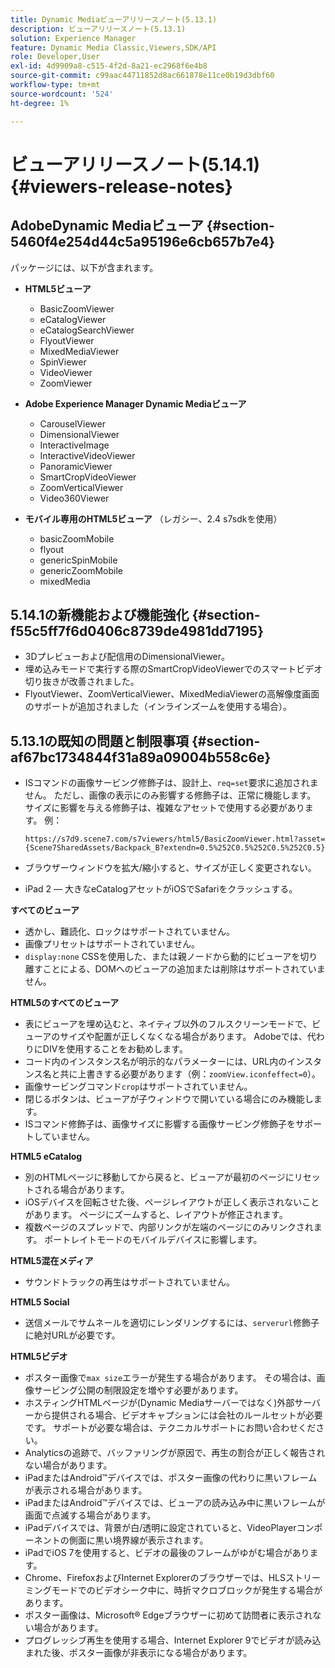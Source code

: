 ```yaml
---
title: Dynamic Mediaビューアリリースノート(5.13.1)
description: ビューアリリースノート(5.13.1)
solution: Experience Manager
feature: Dynamic Media Classic,Viewers,SDK/API
role: Developer,User
exl-id: 4d9909a8-c515-4f2d-8a21-ec2968f6e4b8
source-git-commit: c99aac44711852d8ac661878e11ce0b19d3dbf60
workflow-type: tm+mt
source-wordcount: '524'
ht-degree: 1%

---
```


# ビューアリリースノート(5.14.1){#viewers-release-notes}

## AdobeDynamic Mediaビューア {#section-5460f4e254d44c5a95196e6cb657b7e4}

パッケージには、以下が含まれます。

* **HTML5ビューア**

   * BasicZoomViewer
   * eCatalogViewer
   * eCatalogSearchViewer
   * FlyoutViewer
   * MixedMediaViewer
   * SpinViewer
   * VideoViewer
   * ZoomViewer

* **Adobe Experience Manager Dynamic Mediaビューア**

   * CarouselViewer
   * DimensionalViewer
   * InteractiveImage
   * InteractiveVideoViewer
   * PanoramicViewer
   * SmartCropVideoViewer
   * ZoomVerticalViewer
   * Video360Viewer

* **モバイル専用のHTML5ビューア** （レガシー、2.4 s7sdkを使用）

   * basicZoomMobile
   * flyout
   * genericSpinMobile
   * genericZoomMobile
   * mixedMedia

## 5.14.1の新機能および機能強化 {#section-f55c5ff7f6d0406c8739de4981dd7195}

* 3Dプレビューおよび配信用のDimensionalViewer。
* 埋め込みモードで実行する際のSmartCropVideoViewerでのスマートビデオ切り抜きが改善されました。
* FlyoutViewer、ZoomVerticalViewer、MixedMediaViewerの高解像度画面のサポートが追加されました（インラインズームを使用する場合）。

## 5.13.1の既知の問題と制限事項 {#section-af67bc1734844f31a89a09004b558c6e}

* ISコマンドの画像サービング修飾子は、設計上、`req=set`要求に追加されません。 ただし、画像の表示にのみ影響する修飾子は、正常に機能します。 サイズに影響を与える修飾子は、複雑なアセットで使用する必要があります。 例：

   `https://s7d9.scene7.com/s7viewers/html5/BasicZoomViewer.html?asset= {Scene7SharedAssets/Backpack_B?extendn=0.5%252C0.5%252C0.5%252C0.5}`

* ブラウザーウィンドウを拡大/縮小すると、サイズが正しく変更されない。
* iPad 2 — 大きなeCatalogアセットがiOSでSafariをクラッシュする。

**すべてのビューア**

* 透かし、難読化、ロックはサポートされていません。
* 画像プリセットはサポートされていません。
* `display:none` CSSを使用した、または親ノードから動的にビューアを切り離すことによる、DOMへのビューアの追加または削除はサポートされていません。

**HTML5のすべてのビューア**

* 表にビューアを埋め込むと、ネイティブ以外のフルスクリーンモードで、ビューアのサイズや配置が正しくなくなる場合があります。 Adobeでは、代わりにDIVを使用することをお勧めします。
* コード内のインスタンス名が明示的なパラメーターには、URL内のインスタンス名と共に上書きする必要があります（例：`zoomView.iconfeffect=0`）。
* 画像サービングコマンド`crop`はサポートされていません。
* 閉じるボタンは、ビューアが子ウィンドウで開いている場合にのみ機能します。
* ISコマンド修飾子は、画像サイズに影響する画像サービング修飾子をサポートしていません。

**HTML5 eCatalog**

* 別のHTMLページに移動してから戻ると、ビューアが最初のページにリセットされる場合があります。
* iOSデバイスを回転させた後、ページレイアウトが正しく表示されないことがあります。 ページにズームすると、レイアウトが修正されます。
* 複数ページのスプレッドで、内部リンクが左端のページにのみリンクされます。 ポートレイトモードのモバイルデバイスに影響します。

**HTML5混在メディア**

* サウンドトラックの再生はサポートされていません。

**HTML5 Social**

* 送信メールでサムネールを適切にレンダリングするには、`serverurl`修飾子に絶対URLが必要です。

**HTML5ビデオ**

* ポスター画像で`max size`エラーが発生する場合があります。 その場合は、画像サービング公開の制限設定を増やす必要があります。
* ホスティングHTMLページが(Dynamic Mediaサーバーではなく)外部サーバーから提供される場合、ビデオキャプションには会社のルールセットが必要です。 サポートが必要な場合は、テクニカルサポートにお問い合わせください。
* Analyticsの追跡で、バッファリングが原因で、再生の割合が正しく報告されない場合があります。
* iPadまたはAndroid™デバイスでは、ポスター画像の代わりに黒いフレームが表示される場合があります。
* iPadまたはAndroid™デバイスでは、ビューアの読み込み中に黒いフレームが画面で点滅する場合があります。
* iPadデバイスでは、背景が白/透明に設定されていると、VideoPlayerコンポーネントの側面に黒い境界線が表示されます。
* iPadでiOS 7を使用すると、ビデオの最後のフレームがゆがむ場合があります。
* Chrome、FirefoxおよびInternet Explorerのブラウザーでは、HLSストリーミングモードでのビデオシーク中に、時折マクロブロックが発生する場合があります。
* ポスター画像は、Microsoft® Edgeブラウザーに初めて訪問者に表示されない場合があります。
* プログレッシブ再生を使用する場合、Internet Explorer 9でビデオが読み込まれた後、ポスター画像が非表示になる場合があります。
